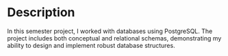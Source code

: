 # Description

In this semester project, I worked with databases using PostgreSQL. The project includes both conceptual and relational schemas, demonstrating my ability to design and implement robust database structures.
